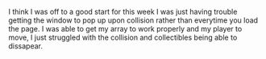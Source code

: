 I think I was off to a good start for this week I was just having trouble getting the window to pop up upon collision rather than everytime you load the page. I was able to get my array to work properly and my player to move, I just struggled with the collision and collectibles being able to dissapear. 